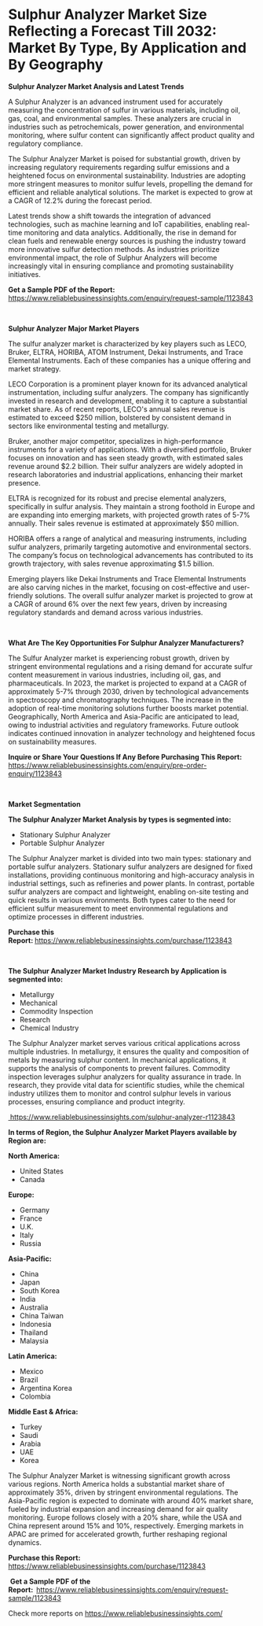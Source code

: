 <p><h1>Sulphur Analyzer Market Size Reflecting a Forecast Till 2032: Market By Type, By Application and By Geography</h1></p><p><strong>Sulphur Analyzer Market Analysis and Latest Trends</strong></p>
<p><p>A Sulphur Analyzer is an advanced instrument used for accurately measuring the concentration of sulfur in various materials, including oil, gas, coal, and environmental samples. These analyzers are crucial in industries such as petrochemicals, power generation, and environmental monitoring, where sulfur content can significantly affect product quality and regulatory compliance.</p><p>The Sulphur Analyzer Market is poised for substantial growth, driven by increasing regulatory requirements regarding sulfur emissions and a heightened focus on environmental sustainability. Industries are adopting more stringent measures to monitor sulfur levels, propelling the demand for efficient and reliable analytical solutions. The market is expected to grow at a CAGR of 12.2% during the forecast period. </p><p>Latest trends show a shift towards the integration of advanced technologies, such as machine learning and IoT capabilities, enabling real-time monitoring and data analytics. Additionally, the rise in demand for clean fuels and renewable energy sources is pushing the industry toward more innovative sulfur detection methods. As industries prioritize environmental impact, the role of Sulphur Analyzers will become increasingly vital in ensuring compliance and promoting sustainability initiatives.</p></p>
<p><strong>Get a Sample PDF of the Report:&nbsp;</strong> <a href="https://www.reliablebusinessinsights.com/enquiry/request-sample/1123843?utm_campaign=2190&utm_medium=2&utm_source=Github&utm_content=ia&utm_term=09042025&utm_id=sulphur-analyzer">https://www.reliablebusinessinsights.com/enquiry/request-sample/1123843</a></p>
<p>&nbsp;</p>
<p><strong>Sulphur Analyzer Major Market Players</strong></p>
<p><p>The sulfur analyzer market is characterized by key players such as LECO, Bruker, ELTRA, HORIBA, ATOM Instrument, Dekai Instruments, and Trace Elemental Instruments. Each of these companies has a unique offering and market strategy.</p><p>LECO Corporation is a prominent player known for its advanced analytical instrumentation, including sulfur analyzers. The company has significantly invested in research and development, enabling it to capture a substantial market share. As of recent reports, LECO's annual sales revenue is estimated to exceed $250 million, bolstered by consistent demand in sectors like environmental testing and metallurgy.</p><p>Bruker, another major competitor, specializes in high-performance instruments for a variety of applications. With a diversified portfolio, Bruker focuses on innovation and has seen steady growth, with estimated sales revenue around $2.2 billion. Their sulfur analyzers are widely adopted in research laboratories and industrial applications, enhancing their market presence.</p><p>ELTRA is recognized for its robust and precise elemental analyzers, specifically in sulfur analysis. They maintain a strong foothold in Europe and are expanding into emerging markets, with projected growth rates of 5-7% annually. Their sales revenue is estimated at approximately $50 million.</p><p>HORIBA offers a range of analytical and measuring instruments, including sulfur analyzers, primarily targeting automotive and environmental sectors. The company’s focus on technological advancements has contributed to its growth trajectory, with sales revenue approximating $1.5 billion.</p><p>Emerging players like Dekai Instruments and Trace Elemental Instruments are also carving niches in the market, focusing on cost-effective and user-friendly solutions. The overall sulfur analyzer market is projected to grow at a CAGR of around 6% over the next few years, driven by increasing regulatory standards and demand across various industries.</p></p>
<p>&nbsp;</p>
<p><strong>What Are The Key Opportunities For Sulphur Analyzer Manufacturers?</strong></p>
<p><p>The Sulfur Analyzer market is experiencing robust growth, driven by stringent environmental regulations and a rising demand for accurate sulfur content measurement in various industries, including oil, gas, and pharmaceuticals. In 2023, the market is projected to expand at a CAGR of approximately 5-7% through 2030, driven by technological advancements in spectroscopy and chromatography techniques. The increase in the adoption of real-time monitoring solutions further boosts market potential. Geographically, North America and Asia-Pacific are anticipated to lead, owing to industrial activities and regulatory frameworks. Future outlook indicates continued innovation in analyzer technology and heightened focus on sustainability measures.</p></p>
<p><strong>Inquire or Share Your Questions If Any Before Purchasing This Report:</strong> <a href="https://www.reliablebusinessinsights.com/enquiry/pre-order-enquiry/1123843?utm_campaign=2190&utm_medium=2&utm_source=Github&utm_content=ia&utm_term=09042025&utm_id=sulphur-analyzer">https://www.reliablebusinessinsights.com/enquiry/pre-order-enquiry/1123843</a></p>
<p>&nbsp;</p>
<p><strong>Market Segmentation</strong></p>
<p><strong>The Sulphur Analyzer Market Analysis by types is segmented into:</strong></p>
<p><ul><li>Stationary Sulphur Analyzer</li><li>Portable Sulphur Analyzer</li></ul></p>
<p><p>The Sulphur Analyzer market is divided into two main types: stationary and portable sulfur analyzers. Stationary sulfur analyzers are designed for fixed installations, providing continuous monitoring and high-accuracy analysis in industrial settings, such as refineries and power plants. In contrast, portable sulfur analyzers are compact and lightweight, enabling on-site testing and quick results in various environments. Both types cater to the need for efficient sulfur measurement to meet environmental regulations and optimize processes in different industries.</p></p>
<p><strong>Purchase this Report:&nbsp;</strong><a href="https://www.reliablebusinessinsights.com/purchase/1123843?utm_campaign=2190&utm_medium=2&utm_source=Github&utm_content=ia&utm_term=09042025&utm_id=sulphur-analyzer">https://www.reliablebusinessinsights.com/purchase/1123843</a></p>
<p>&nbsp;</p>
<p><strong>The Sulphur Analyzer Market Industry Research by Application is segmented into:</strong></p>
<p><ul><li>Metallurgy</li><li>Mechanical</li><li>Commodity Inspection</li><li>Research</li><li>Chemical Industry</li></ul></p>
<p><p>The Sulphur Analyzer market serves various critical applications across multiple industries. In metallurgy, it ensures the quality and composition of metals by measuring sulphur content. In mechanical applications, it supports the analysis of components to prevent failures. Commodity inspection leverages sulphur analyzers for quality assurance in trade. In research, they provide vital data for scientific studies, while the chemical industry utilizes them to monitor and control sulphur levels in various processes, ensuring compliance and product integrity.</p></p>
<p><a href="https://www.reliablebusinessinsights.com/sulphur-analyzer-r1123843?utm_campaign=2190&utm_medium=2&utm_source=Github&utm_content=ia&utm_term=09042025&utm_id=sulphur-analyzer">&nbsp;https://www.reliablebusinessinsights.com/sulphur-analyzer-r1123843</a></p>
<p><strong>In terms of Region, the Sulphur Analyzer Market Players available by Region are:</strong></p>
<p>
    <p> <strong> North America: </strong>
        <ul>
            <li>United States</li>
            <li>Canada</li>
        </ul>
        </p> 
    <p> <strong> Europe: </strong>
        <ul>
            <li>Germany</li>
            <li>France</li>
            <li>U.K.</li>
            <li>Italy</li>
            <li>Russia</li>
        </ul>
        </p> 
    <p> <strong> Asia-Pacific: </strong>
        <ul>
            <li>China</li>
            <li>Japan</li>
            <li>South Korea</li>
            <li>India</li>
            <li>Australia</li>
            <li>China Taiwan</li>
            <li>Indonesia</li>
            <li>Thailand</li>
            <li>Malaysia</li>
        </ul>
        </p> 
    <p> <strong> Latin America: </strong>
        <ul>
            <li>Mexico</li>
            <li>Brazil</li>
            <li>Argentina Korea</li>
            <li>Colombia</li>
        </ul>
        </p> 
    <p> <strong> Middle East & Africa: </strong>
        <ul>
            <li>Turkey</li>
            <li>Saudi</li>
            <li>Arabia</li>
            <li>UAE</li>
            <li>Korea</li>
        </ul>
    </p>
    </p>
<p><p>The Sulphur Analyzer Market is witnessing significant growth across various regions. North America holds a substantial market share of approximately 35%, driven by stringent environmental regulations. The Asia-Pacific region is expected to dominate with around 40% market share, fueled by industrial expansion and increasing demand for air quality monitoring. Europe follows closely with a 20% share, while the USA and China represent around 15% and 10%, respectively. Emerging markets in APAC are primed for accelerated growth, further reshaping regional dynamics.</p></p>
<p><strong>Purchase this Report: </strong><a href="https://www.reliablebusinessinsights.com/purchase/1123843?utm_campaign=2190&utm_medium=2&utm_source=Github&utm_content=ia&utm_term=09042025&utm_id=sulphur-analyzer">https://www.reliablebusinessinsights.com/purchase/1123843</a></p>
<p>&nbsp;<strong>Get a Sample PDF of the Report:&nbsp;&nbsp;</strong><a href="https://www.reliablebusinessinsights.com/enquiry/request-sample/1123843?utm_campaign=2190&utm_medium=2&utm_source=Github&utm_content=ia&utm_term=09042025&utm_id=sulphur-analyzer">https://www.reliablebusinessinsights.com/enquiry/request-sample/1123843</a></p>
<p><strong></strong></p>
<p>Check more reports on <a href="https://www.reliablebusinessinsights.com/?utm_campaign=2190&utm_medium=2&utm_source=Github&utm_content=ia&utm_term=09042025&utm_id=sulphur-analyzer">https://www.reliablebusinessinsights.com/</a></p>